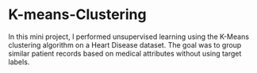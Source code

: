 # K-means-Clustering
In this mini project, I performed unsupervised learning using the K-Means clustering algorithm on a Heart Disease dataset. The goal was to group similar patient records based on medical attributes without using target labels. 
